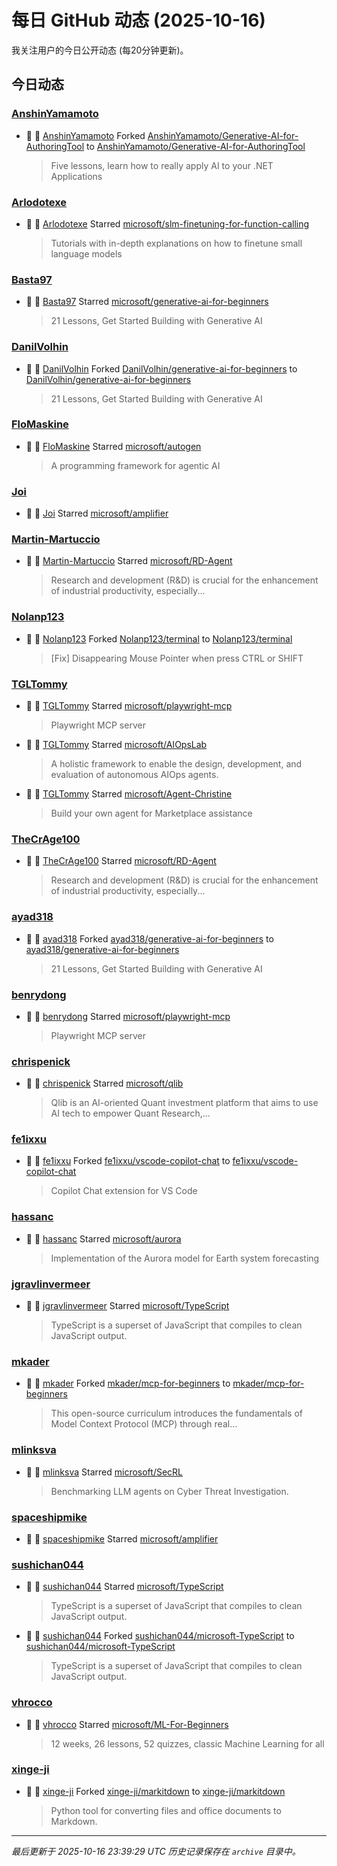 # 每日 GitHub 动态 (2025-10-16)

我关注用户的今日公开动态 (每20分钟更新)。

## 今日动态

### [AnshinYamamoto](https://github.com/AnshinYamamoto)
- 🍴 👤 [AnshinYamamoto](https://github.com/AnshinYamamoto) Forked [AnshinYamamoto/Generative-AI-for-AuthoringTool](https://github.com/AnshinYamamoto/Generative-AI-for-AuthoringTool) to [AnshinYamamoto/Generative-AI-for-AuthoringTool](https://github.com/AnshinYamamoto/Generative-AI-for-AuthoringTool)
  > Five lessons, learn how to really apply AI to your .NET Applications

### [Arlodotexe](https://github.com/Arlodotexe)
- 🌟 👤 [Arlodotexe](https://github.com/Arlodotexe) Starred [microsoft/slm-finetuning-for-function-calling](https://github.com/microsoft/slm-finetuning-for-function-calling)
  > Tutorials with in-depth explanations on how to finetune small language models

### [Basta97](https://github.com/Basta97)
- 🌟 👤 [Basta97](https://github.com/Basta97) Starred [microsoft/generative-ai-for-beginners](https://github.com/microsoft/generative-ai-for-beginners)
  > 21 Lessons, Get Started Building with Generative AI 

### [DanilVolhin](https://github.com/DanilVolhin)
- 🍴 👤 [DanilVolhin](https://github.com/DanilVolhin) Forked [DanilVolhin/generative-ai-for-beginners](https://github.com/DanilVolhin/generative-ai-for-beginners) to [DanilVolhin/generative-ai-for-beginners](https://github.com/DanilVolhin/generative-ai-for-beginners)
  > 21 Lessons, Get Started Building with Generative AI 

### [FloMaskine](https://github.com/FloMaskine)
- 🌟 👤 [FloMaskine](https://github.com/FloMaskine) Starred [microsoft/autogen](https://github.com/microsoft/autogen)
  > A programming framework for agentic AI

### [Joi](https://github.com/Joi)
- 🌟 👤 [Joi](https://github.com/Joi) Starred [microsoft/amplifier](https://github.com/microsoft/amplifier)

### [Martin-Martuccio](https://github.com/Martin-Martuccio)
- 🌟 👤 [Martin-Martuccio](https://github.com/Martin-Martuccio) Starred [microsoft/RD-Agent](https://github.com/microsoft/RD-Agent)
  > Research and development (R&D) is crucial for the enhancement of industrial productivity, especially...

### [Nolanp123](https://github.com/Nolanp123)
- 🍴 👤 [Nolanp123](https://github.com/Nolanp123) Forked [Nolanp123/terminal](https://github.com/Nolanp123/terminal) to [Nolanp123/terminal](https://github.com/Nolanp123/terminal)
  > [Fix] Disappearing Mouse Pointer when press CTRL or SHIFT

### [TGLTommy](https://github.com/TGLTommy)
- 🌟 👤 [TGLTommy](https://github.com/TGLTommy) Starred [microsoft/playwright-mcp](https://github.com/microsoft/playwright-mcp)
  > Playwright MCP server
- 🌟 👤 [TGLTommy](https://github.com/TGLTommy) Starred [microsoft/AIOpsLab](https://github.com/microsoft/AIOpsLab)
  > A holistic framework to enable the design, development, and evaluation of autonomous AIOps agents.
- 🌟 👤 [TGLTommy](https://github.com/TGLTommy) Starred [microsoft/Agent-Christine](https://github.com/microsoft/Agent-Christine)
  > Build your own agent for Marketplace assistance

### [TheCrAge100](https://github.com/TheCrAge100)
- 🌟 👤 [TheCrAge100](https://github.com/TheCrAge100) Starred [microsoft/RD-Agent](https://github.com/microsoft/RD-Agent)
  > Research and development (R&D) is crucial for the enhancement of industrial productivity, especially...

### [ayad318](https://github.com/ayad318)
- 🍴 👤 [ayad318](https://github.com/ayad318) Forked [ayad318/generative-ai-for-beginners](https://github.com/ayad318/generative-ai-for-beginners) to [ayad318/generative-ai-for-beginners](https://github.com/ayad318/generative-ai-for-beginners)
  > 21 Lessons, Get Started Building with Generative AI 

### [benrydong](https://github.com/benrydong)
- 🌟 👤 [benrydong](https://github.com/benrydong) Starred [microsoft/playwright-mcp](https://github.com/microsoft/playwright-mcp)
  > Playwright MCP server

### [chrispenick](https://github.com/chrispenick)
- 🌟 👤 [chrispenick](https://github.com/chrispenick) Starred [microsoft/qlib](https://github.com/microsoft/qlib)
  > Qlib is an AI-oriented Quant investment platform that aims to use AI tech to empower Quant Research,...

### [fe1ixxu](https://github.com/fe1ixxu)
- 🍴 👤 [fe1ixxu](https://github.com/fe1ixxu) Forked [fe1ixxu/vscode-copilot-chat](https://github.com/fe1ixxu/vscode-copilot-chat) to [fe1ixxu/vscode-copilot-chat](https://github.com/fe1ixxu/vscode-copilot-chat)
  > Copilot Chat extension for VS Code

### [hassanc](https://github.com/hassanc)
- 🌟 👤 [hassanc](https://github.com/hassanc) Starred [microsoft/aurora](https://github.com/microsoft/aurora)
  > Implementation of the Aurora model for Earth system forecasting

### [jgravlinvermeer](https://github.com/jgravlinvermeer)
- 🌟 👤 [jgravlinvermeer](https://github.com/jgravlinvermeer) Starred [microsoft/TypeScript](https://github.com/microsoft/TypeScript)
  > TypeScript is a superset of JavaScript that compiles to clean JavaScript output.

### [mkader](https://github.com/mkader)
- 🍴 👤 [mkader](https://github.com/mkader) Forked [mkader/mcp-for-beginners](https://github.com/mkader/mcp-for-beginners) to [mkader/mcp-for-beginners](https://github.com/mkader/mcp-for-beginners)
  > This open-source curriculum introduces the fundamentals of Model Context Protocol (MCP) through real...

### [mlinksva](https://github.com/mlinksva)
- 🌟 👤 [mlinksva](https://github.com/mlinksva) Starred [microsoft/SecRL](https://github.com/microsoft/SecRL)
  > Benchmarking LLM agents on Cyber Threat Investigation.

### [spaceshipmike](https://github.com/spaceshipmike)
- 🌟 👤 [spaceshipmike](https://github.com/spaceshipmike) Starred [microsoft/amplifier](https://github.com/microsoft/amplifier)

### [sushichan044](https://github.com/sushichan044)
- 🌟 👤 [sushichan044](https://github.com/sushichan044) Starred [microsoft/TypeScript](https://github.com/microsoft/TypeScript)
  > TypeScript is a superset of JavaScript that compiles to clean JavaScript output.
- 🍴 👤 [sushichan044](https://github.com/sushichan044) Forked [sushichan044/microsoft-TypeScript](https://github.com/sushichan044/microsoft-TypeScript) to [sushichan044/microsoft-TypeScript](https://github.com/sushichan044/microsoft-TypeScript)
  > TypeScript is a superset of JavaScript that compiles to clean JavaScript output.

### [vhrocco](https://github.com/vhrocco)
- 🌟 👤 [vhrocco](https://github.com/vhrocco) Starred [microsoft/ML-For-Beginners](https://github.com/microsoft/ML-For-Beginners)
  > 12 weeks, 26 lessons, 52 quizzes, classic Machine Learning for all

### [xinge-ji](https://github.com/xinge-ji)
- 🍴 👤 [xinge-ji](https://github.com/xinge-ji) Forked [xinge-ji/markitdown](https://github.com/xinge-ji/markitdown) to [xinge-ji/markitdown](https://github.com/xinge-ji/markitdown)
  > Python tool for converting files and office documents to Markdown.


---
*最后更新于 2025-10-16 23:39:29 UTC*
*历史记录保存在 `archive` 目录中。*
